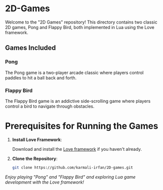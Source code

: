 # 2D-Games

Welcome to the "2D Games" repository! This directory contains two classic 2D games, Pong and Flappy Bird, both implemented in Lua using the Love framework.

## Games Included

### Pong

The Pong game is a two-player arcade classic where players control paddles to hit a ball back and forth.

### Flappy Bird

The Flappy Bird game is an addictive side-scrolling game where players control a bird to navigate through obstacles.


# Prerequisites for Running the Games
1. **Install Love Framework**:
   
   Download and install the [Love framework](https://love2d.org/) if you haven't already.

2. **Clone the Repository**:
   ```bash
   git clone https://github.com/karmali-irfan/2D-games.git
_Enjoy playing "Pong" and "Flappy Bird" and exploring Lua game development with the Love framework!_
